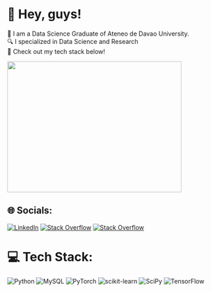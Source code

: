 # 💫 Hey, guys!

📒 I am a Data Science Graduate of Ateneo de Davao University.<br>
🔍 I specialized in Data Science and Research<br>
🎯 Check out my tech stack below!

<img src="devmeme.gif" width="400" height="300"/>

## 🌐 Socials:
[![LinkedIn](https://img.shields.io/badge/LinkedIn-%230077B5.svg?logo=linkedin&logoColor=white)]([https://www.linkedin.com/in/mary-rose-jofel-villacampa-79bb3b23a/])  [![Stack Overflow](https://img.shields.io/badge/-Stackoverflow-FE7A16?logo=stack-overflow&logoColor=white)](https://stackoverflow.com/users/16768378) [![Stack Overflow](https://img.shields.io/badge/-Stackoverflow-FE7A16?logo=stack-overflow&logoColor=white)](https://www.linkedin.com/in/mary-rose-jofel-villacampa-79bb3b23a/)

# 💻 Tech Stack:
![Python](https://img.shields.io/badge/python-3670A0?style=for-the-badge&logo=python&logoColor=ffdd54) ![MySQL](https://img.shields.io/badge/mysql-%2300f.svg?style=for-the-badge&logo=mysql&logoColor=white) ![PyTorch](https://img.shields.io/badge/PyTorch-%23EE4C2C.svg?style=for-the-badge&logo=PyTorch&logoColor=white) ![scikit-learn](https://img.shields.io/badge/scikit--learn-%23F7931E.svg?style=for-the-badge&logo=scikit-learn&logoColor=white) ![SciPy](https://img.shields.io/badge/SciPy-%230C55A5.svg?style=for-the-badge&logo=scipy&logoColor=%white) ![TensorFlow](https://img.shields.io/badge/TensorFlow-%23FF6F00.svg?style=for-the-badge&logo=TensorFlow&logoColor=white)
